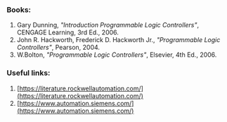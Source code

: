 ### Books:
1. Gary Dunning, *"Introduction Programmable Logic Controllers"*, CENGAGE Learning, 3rd Ed., 2006.
2. John R. Hackworth, Frederick D. Hackworth Jr., *"Programmable Logic Controllers"*, Pearson, 2004.
3. W.Bolton, *"Programmable Logic Controllers"*, Elsevier, 4th Ed., 2006.

### Useful links:
1. [https://literature.rockwellautomation.com/](https://literature.rockwellautomation.com/)
2. [https://www.automation.siemens.com/](https://www.automation.siemens.com/)
